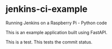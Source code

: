 # jenkins-ci-example
Running Jenkins on a Raspberry Pi - Python code

This is an example application built using FastAPI.

This is a test. This tests the commit status.
